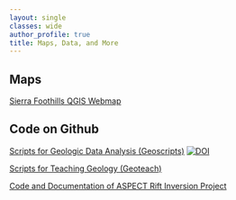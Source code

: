 ```yaml
---
layout: single
classes: wide
author_profile: true
title: Maps, Data, and More
---
```


## Maps ##

<a href="/foothills-webmap/" target="_blank">Sierra Foothills QGIS Webmap</a>

## Code on Github ##

<a href="https://github.com/dyvasey/geoscripts" target="_blank">Scripts for Geologic Data Analysis (Geoscripts)</a> [![DOI](https://zenodo.org/badge/334745753.svg)](https://zenodo.org/badge/latestdoi/334745753)

<a href="https://github.com/dyvasey/geoteach" target="_blank">Scripts for Teaching Geology (Geoteach)</a> 

<a href="https://github.com/dyvasey/riftinversion" target="_blank">Code and Documentation of ASPECT Rift Inversion Project</a> 



